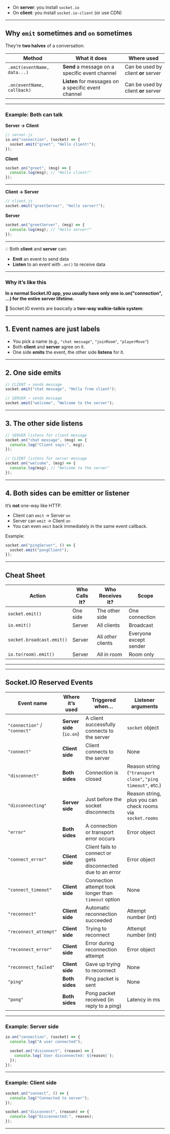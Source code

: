 

* On **server**: you install `socket.io`
* On **client**: you install `socket.io-client` (or use CDN)

---

## **Why `emit` sometimes and `on` sometimes**

They’re **two halves** of a conversation:

| Method                      | What it does                                        | Where used                          |
| --------------------------- | --------------------------------------------------- | ----------------------------------- |
| `.emit(eventName, data...)` | **Send** a message on a specific event channel      | Can be used by client **or** server |
| `.on(eventName, callback)`  | **Listen** for messages on a specific event channel | Can be used by client **or** server |

---

### Example: Both can talk

**Server → Client**

```js
// server.js
io.on("connection", (socket) => {
  socket.emit("greet", "Hello client!");
});
```

**Client**

```js
socket.on("greet", (msg) => {
  console.log(msg); // "Hello client!"
});
```

---

**Client → Server**

```js
// client.js
socket.emit("greetServer", "Hello server!");
```

**Server**

```js
socket.on("greetServer", (msg) => {
  console.log(msg); // "Hello server!"
});
```

---

💡 Both **client** and **server** can:

* **Emit** an event to send data
* **Listen** to an event with `.on()` to receive data

---

### Why it’s like this

**In a normal Socket.IO app, you usually have only one io.on("connection", …) for the entire server lifetime.**


💯  Socket.IO events are basically a **two-way walkie-talkie system**:

---

## **1. Event names are just labels**

* You pick a name (e.g., `"chat message"`, `"joinRoom"`, `"playerMove"`)
* Both **client** and **server** agree on it.
* One side **emits** the event, the other side **listens** for it.

---

## **2. One side emits**

```js
// CLIENT → sends message
socket.emit("chat message", "Hello from client");
```

```js
// SERVER → sends message
socket.emit("welcome", "Welcome to the server");
```

---

## **3. The other side listens**

```js
// SERVER listens for client message
socket.on("chat message", (msg) => {
  console.log("Client says:", msg);
});
```

```js
// CLIENT listens for server message
socket.on("welcome", (msg) => {
  console.log(msg); // "Welcome to the server"
});
```

---

## **4. Both sides can be emitter or listener**

It’s **not** one-way like HTTP.

* Client can `emit` → Server `on`
* Server can `emit` → Client `on`
* You can even `emit` back immediately in the same event callback.

Example:

```js
socket.on("pingServer", () => {
  socket.emit("pongClient");
});
```

---

## **Cheat Sheet**

| Action                    | Who Calls It? | Who Receives It?    | Scope                  |
| ------------------------- | ------------- | ------------------- | ---------------------- |
| `socket.emit()`           | One side      | The other side      | One connection         |
| `io.emit()`               | Server        | All clients         | Broadcast              |
| `socket.broadcast.emit()` | Server        | All *other* clients | Everyone except sender |
| `io.to(room).emit()`      | Server        | All in room         | Room only              |

---

---

## **Socket.IO Reserved Events**

| Event name                   | Where it’s used           | Triggered when…                                              | Listener arguments                                          |
| ---------------------------- | ------------------------- | ------------------------------------------------------------ | ----------------------------------------------------------- |
| `"connection"` / `"connect"` | **Server side** (`io.on`) | A client successfully connects to the server                 | `socket` object                                             |
| `"connect"`                  | **Client side**           | Client connects to the server                                | None                                                        |
| `"disconnect"`               | **Both sides**            | Connection is closed                                         | Reason string (`"transport close"`, `"ping timeout"`, etc.) |
| `"disconnecting"`            | **Server side**           | Just before the socket disconnects                           | Reason string, plus you can check rooms via `socket.rooms`  |
| `"error"`                    | **Both sides**            | A connection or transport error occurs                       | Error object                                                |
| `"connect_error"`            | **Client side**           | Client fails to connect or gets disconnected due to an error | Error object                                                |
| `"connect_timeout"`          | **Client side**           | Connection attempt took longer than `timeout` option         | None                                                        |
| `"reconnect"`                | **Client side**           | Automatic reconnection succeeded                             | Attempt number (int)                                        |
| `"reconnect_attempt"`        | **Client side**           | Trying to reconnect                                          | Attempt number (int)                                        |
| `"reconnect_error"`          | **Client side**           | Error during reconnection attempt                            | Error object                                                |
| `"reconnect_failed"`         | **Client side**           | Gave up trying to reconnect                                  | None                                                        |
| `"ping"`                     | **Both sides**            | Ping packet is sent                                          | None                                                        |
| `"pong"`                     | **Both sides**            | Pong packet received (in reply to a ping)                    | Latency in ms                                               |

---

### **Example: Server side**

```js
io.on("connection", (socket) => {
  console.log("A user connected");

  socket.on("disconnect", (reason) => {
    console.log(`User disconnected: ${reason}`);
  });
});
```

---

### **Example: Client side**

```js
socket.on("connect", () => {
  console.log("Connected to server");
});

socket.on("disconnect", (reason) => {
  console.log("Disconnected:", reason);
});
```

---